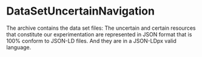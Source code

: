 # DataSetUncertainNavigation
The archive contains the data set files: 
The uncertain and certain resources that constitute our experimentation are represented in JSON format that is 100% conform to JSON-LD files. And they are in a JSON-LDpx valid language. 
